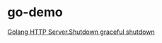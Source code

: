 # go-demo
[Golang HTTP Server.Shutdown graceful shutdown](https://matthung0807.blogspot.com/2022/12/go-http-server-graceful-shutdown.html)
